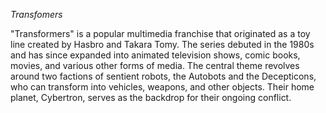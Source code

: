 *Transfomers*

"Transformers" is a popular multimedia franchise that originated as a toy line created by Hasbro and Takara Tomy. The series debuted in the 1980s and has since expanded into animated television shows, comic books, movies, and various other forms of media. The central theme revolves around two factions of sentient robots, the Autobots and the Decepticons, who can transform into vehicles, weapons, and other objects. Their home planet, Cybertron, serves as the backdrop for their ongoing conflict.
